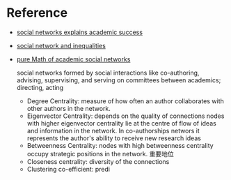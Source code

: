 # Reference 

 - [social networks explains academic success](https://www.pnas.org/content/pnas/116/3/792.full.pdf)
 - [social network and inequalities](https://anthrosource.onlinelibrary.wiley.com/doi/pdf/10.1111/aman.13158)
 - [pure Math of academic social networks](https://www.researchgate.net/publication/284765879_The_Mathematics_of_Social_Network_Analysis_Metrics_for_Academic_Social_Networks/link/5b8cdc1fa6fdcc5f8b7a4fbe/download)

	social networks formed by social interactions like co-authoring, advising, supervising, and serving on committees between academics; directing, acting

	

	 - Degree Centrality: measure of how often an author collaborates with other authors in the network. 
	 - Eigenvector Centrality: depends on the quality of connections nodes with higher eigenvector centrality lie at the centre of flow of ideas and information in the network.
	 In co-authorships networs it represents the author's ability to receive new research ideas
	 -  Betweenness Centrality: nodes with high betweenness centrality occupy strategic positions in the network. 重要地位
	 - Closeness centrality: diversity of the connections
	 - Clustering co-efficient: predi 
<!--stackedit_data:
eyJoaXN0b3J5IjpbMTYzOTYwMTE3NSwtMjAzMjU4ODI1NiwtMj
U3MzgzMywtNzk5MzYzMDk4LC0xNjcyNTE0NzQsMTkwNzcxMzM1
NywzNzc3MDY3NzBdfQ==
-->